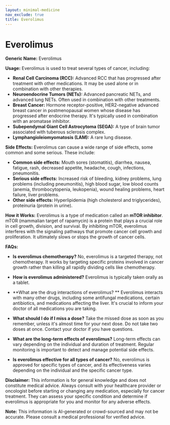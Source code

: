```yaml
---
layout: minimal-medicine
nav_exclude: true
title: Everolimus
---
```


# Everolimus

**Generic Name:** Everolimus

**Usage:** Everolimus is used to treat several types of cancer, including:

* **Renal Cell Carcinoma (RCC):**  Advanced RCC that has progressed after treatment with other medications.  It may be used alone or in combination with other therapies.
* **Neuroendocrine Tumors (NETs):** Advanced pancreatic NETs, and advanced lung NETs.  Often used in combination with other treatments.
* **Breast Cancer:**  Hormone receptor-positive, HER2-negative advanced breast cancer in postmenopausal women whose disease has progressed after endocrine therapy.  It's typically used in combination with an aromatase inhibitor.
* **Subependymal Giant Cell Astrocytoma (SEGA):** A type of brain tumor associated with tuberous sclerosis complex.
* **Lymphangioleiomyomatosis (LAM):** A rare lung disease.


**Side Effects:** Everolimus can cause a wide range of side effects, some common and some serious.  These include:

* **Common side effects:**  Mouth sores (stomatitis), diarrhea, nausea, fatigue, rash, decreased appetite,  headache, cough, infections, pneumonitis.
* **Serious side effects:**  Increased risk of bleeding, kidney problems, lung problems (including pneumonitis),  high blood sugar, low blood counts (anemia, thrombocytopenia, leukopenia), wound healing problems, heart failure, liver problems.
* **Other side effects:**  Hyperlipidemia (high cholesterol and triglycerides),  proteinuria (protein in urine).


**How it Works:** Everolimus is a type of medication called an **mTOR inhibitor**.  mTOR (mammalian target of rapamycin) is a protein that plays a crucial role in cell growth, division, and survival. By inhibiting mTOR, everolimus interferes with the signaling pathways that promote cancer cell growth and proliferation.  It ultimately slows or stops the growth of cancer cells.


**FAQs:**

* **Is everolimus chemotherapy?** No, everolimus is a targeted therapy, not chemotherapy.  It works by targeting specific proteins involved in cancer growth rather than killing all rapidly dividing cells like chemotherapy.

* **How is everolimus administered?** Everolimus is typically taken orally as a tablet.

* **What are the drug interactions of everolimus? ** Everolimus interacts with many other drugs, including some antifungal medications,  certain antibiotics, and medications affecting the liver.  It's crucial to inform your doctor of all medications you are taking.

* **What should I do if I miss a dose?** Take the missed dose as soon as you remember, unless it's almost time for your next dose.  Do not take two doses at once. Contact your doctor if you have questions.

* **What are the long-term effects of everolimus?** Long-term effects can vary depending on the individual and duration of treatment.  Regular monitoring is important to detect and manage potential side effects.

* **Is everolimus effective for all types of cancer?** No, everolimus is approved for specific types of cancer, and its effectiveness varies depending on the individual and the specific cancer type.

**Disclaimer:** This information is for general knowledge and does not constitute medical advice. Always consult with your healthcare provider or oncologist before starting or changing any medication, especially for cancer treatment.  They can assess your specific condition and determine if everolimus is appropriate for you and monitor for any adverse effects.


**Note:** This information is AI-generated or crowd-sourced and may not be accurate. Please consult a medical professional for verified advice.